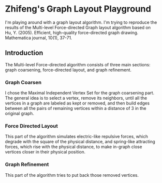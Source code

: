 # Zhifeng's Graph Layout Playground

I'm playing around with a graph layout algorithm. I'm trying to reproduce the results of the Multi-level Force-directed Graph layout algorithm based on Hu, Y. (2005). Efficient, high-quality force-directed graph drawing. Mathematica journal, 10(1), 37-71.

## Introduction

The Multi-level Force-directed algorithm consists of three main sections: graph coarsening, force-directed layout, and graph refinement.

### Graph Coarsen

I chose the Maximal Independent Vertex Set for the graph coarsening part. The general idea is to select a vertex, remove its neighbors, until all the vertices in a graph are labeled as kept or removed, and then build edges between all the pairs of remaining vertices within a distance of 3 in the original graph.

### Force Directed Layout

This part of the algorithm simulates electric-like repulsive forces, which degrade with the square of the physical distance, and spring-like attracting forces, which rise with the physical distance, to make in-graph close vertices closer in their physical position.

### Graph Refinement

This part of the algorithm tries to put back those removed vertices.
